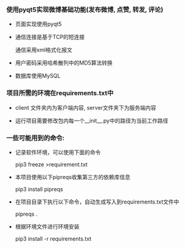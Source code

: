 ### 使用pyqt5实现微博基础功能(发布微博, 点赞, 转发, 评论)

- 页面实现使用pyqt5

- 通信连接是基于TCP的短连接

   通信采用xml格式化报文

- 用户密码采用哈希散列中的MD5算法转换

- 数据库使用MySQL

### 项目所需的环境在requirements.txt中

- client 文件夹内为客户端内容, server文件夹下为服务端内容

- 运行项目需要修改包内每一个__init__.py中的路径为当前工作路径

### 一些可能用到的命令:

- 记录软件环境，可以使用下面的命令

   pip3 freeze >requirement.txt

- 本项目使用以下pipreqs收集第三方的依赖库信息

   pip3 install pipreqs

- 在项目目录下执行以下命令，自动生成写入到requirements.txt文件中

   pipreqs .

- 根据环境文件进行环境安装

   pip3 install -r requirements.txt
